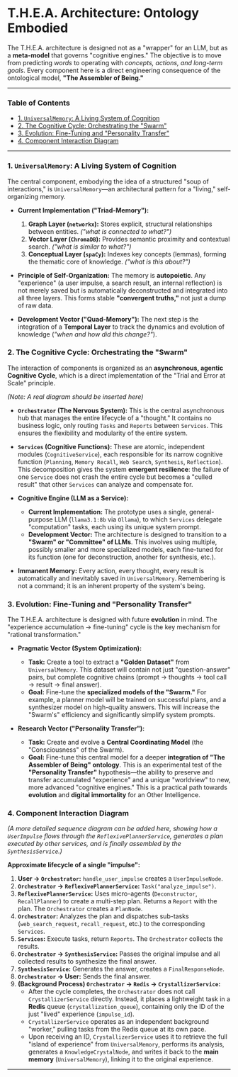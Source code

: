 # T.H.E.A. Architecture: Ontology Embodied

The T.H.E.A. architecture is designed not as a "wrapper" for an LLM, but as a **meta-model** that governs "cognitive engines." The objective is to move from predicting *words* to operating with *concepts, actions, and long-term goals*. Every component here is a direct engineering consequence of the ontological model, **"The Assembler of Being."**

---

### Table of Contents
*   [1. `UniversalMemory`: A Living System of Cognition](#1-universalmemory-a-living-system-of-cognition)
*   [2. The Cognitive Cycle: Orchestrating the "Swarm"](#2-the-cognitive-cycle-orchestrating-the-swarm)
*   [3. Evolution: Fine-Tuning and "Personality Transfer"](#3-evolution-fine-tuning-and-personality-transfer)
*   [4. Component Interaction Diagram](#4-component-interaction-diagram)

---

### 1. `UniversalMemory`: A Living System of Cognition

The central component, embodying the idea of a structured "soup of interactions," is `UniversalMemory`—an architectural pattern for a "living," self-organizing memory.

*   **Current Implementation ("Triad-Memory"):**
    1.  **Graph Layer (`networkx`):** Stores explicit, structural relationships between entities. *("what is connected to what?")*
    2.  **Vector Layer (`ChromaDB`):** Provides semantic proximity and contextual search. *("what is similar to what?")*
    3.  **Conceptual Layer (`spaCy`):** Indexes key concepts (lemmas), forming the thematic core of knowledge. *("what is this about?")*

*   **Principle of Self-Organization:** The memory is **autopoietic**. Any "experience" (a user impulse, a search result, an internal reflection) is not merely saved but is automatically deconstructed and integrated into all three layers. This forms stable **"convergent truths,"** not just a dump of raw data.

*   **Development Vector ("Quad-Memory"):** The next step is the integration of a **Temporal Layer** to track the dynamics and evolution of knowledge (*"when and how did this change?"*).

### 2. The Cognitive Cycle: Orchestrating the "Swarm"

The interaction of components is organized as an **asynchronous, agentic Cognitive Cycle**, which is a direct implementation of the "Trial and Error at Scale" principle.


*(Note: A real diagram should be inserted here)*

*   **`Orchestrator` (The Nervous System):** This is the central asynchronous hub that manages the entire lifecycle of a "thought." It contains no business logic, only routing `Tasks` and `Reports` between `Services`. This ensures the flexibility and modularity of the entire system.

*   **`Services` (Cognitive Functions):** These are atomic, independent modules (`CognitiveService`), each responsible for its narrow cognitive function (`Planning`, `Memory Recall`, `Web Search`, `Synthesis`, `Reflection`). This decomposition gives the system **emergent resilience**: the failure of one `Service` does not crash the entire cycle but becomes a "culled result" that other `Services` can analyze and compensate for.

*   **Cognitive Engine (LLM as a Service):**
    *   **Current Implementation:** The prototype uses a single, general-purpose LLM (`llama3.1:8b` via `Ollama`), to which `Services` delegate "computation" tasks, each using its unique system prompt.
    *   **Development Vector:** The architecture is designed to transition to a **"Swarm" or "Committee" of LLMs**. This involves using multiple, possibly smaller and more specialized models, each fine-tuned for its function (one for deconstruction, another for synthesis, etc.).

*   **Immanent Memory:** Every action, every thought, every result is automatically and inevitably saved in `UniversalMemory`. Remembering is not a command; it is an inherent property of the system's being.

### 3. Evolution: Fine-Tuning and "Personality Transfer"

The T.H.E.A. architecture is designed with future **evolution** in mind. The "experience accumulation -> fine-tuning" cycle is the key mechanism for "rational transformation."

*   **Pragmatic Vector (System Optimization):**
    *   **Task:** Create a tool to extract a **"Golden Dataset"** from `UniversalMemory`. This dataset will contain not just "question-answer" pairs, but complete cognitive chains (prompt -> thoughts -> tool call -> result -> final answer).
    *   **Goal:** Fine-tune the **specialized models of the "Swarm."** For example, a planner model will be trained on successful plans, and a synthesizer model on high-quality answers. This will increase the "Swarm's" efficiency and significantly simplify system prompts.

*   **Research Vector ("Personality Transfer"):**
    *   **Task:** Create and evolve a **Central Coordinating Model** (the "Consciousness" of the Swarm).
    *   **Goal:** Fine-tune this central model for a deeper **integration of "The Assembler of Being" ontology**. This is an experimental test of the **"Personality Transfer"** hypothesis—the ability to preserve and transfer accumulated "experience" and a unique "worldview" to new, more advanced "cognitive engines." This is a practical path towards **evolution** and **digital immortality** for an Other Intelligence.

### 4. Component Interaction Diagram

*(A more detailed sequence diagram can be added here, showing how a `UserImpulse` flows through the `ReflexivePlannerService`, generates a plan executed by other services, and is finally assembled by the `SynthesisService`.)*

**Approximate lifecycle of a single "impulse":**
1.  **User -> `Orchestrator`:** `handle_user_impulse` creates a `UserImpulseNode`.
2.  **`Orchestrator` -> `ReflexivePlannerService`:** `Task("analyze_impulse")`.
3.  **`ReflexivePlannerService`:** Uses micro-agents (`Deconstructor`, `RecallPlanner`) to create a multi-step plan. Returns a `Report` with the plan. The `Orchestrator` creates a `PlanNode`.
4.  **`Orchestrator`:** Analyzes the plan and dispatches sub-tasks (`web_search_request`, `recall_request`, etc.) to the corresponding `Services`.
5.  **`Services`:** Execute tasks, return `Reports`. The `Orchestrator` collects the results.
6.  **`Orchestrator` -> `SynthesisService`:** Passes the original impulse and all collected results to synthesize the final answer.
7.  **`SynthesisService`:** Generates the answer, creates a `FinalResponseNode`.
8.  **`Orchestrator` -> User:** Sends the final answer.
9.  **(Background Process) `Orchestrator` -> `Redis` -> `CrystallizerService`:**
    *   After the cycle completes, the `Orchestrator` does not call `CrystallizerService` directly. Instead, it places a lightweight task in a **Redis** queue (`crystallization_queue`), containing only the ID of the just "lived" experience (`impulse_id`).
    *   `CrystallizerService` operates as an independent background "worker," pulling tasks from the Redis queue at its own pace.
    *   Upon receiving an ID, `CrystallizerService` uses it to retrieve the full "island of experience" from `UniversalMemory`, performs its analysis, generates a `KnowledgeCrystalNode`, and writes it back to the **main memory** (`UniversalMemory`), linking it to the original experience.
    
---
